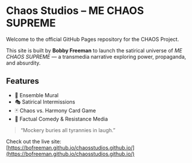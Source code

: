 
# Chaos Studios – ME CHAOS SUPREME

Welcome to the official GitHub Pages repository for the CHAOS Project.

This site is built by **Bobby Freeman** to launch the satirical universe of *ME CHAOS SUPREME* — a transmedia narrative exploring power, propaganda, and absurdity.

## Features

- 🎨 Ensemble Mural
- 🎭 Satirical Intermissions
- 🃏 Chaos vs. Harmony Card Game
- 🧠 Factual Comedy & Resistance Media

> “Mockery buries all tyrannies in laugh.”

Check out the live site: [https://bofreeman.github.io/chaosstudios.github.io/](https://bofreeman.github.io/chaosstudios.github.io/)
